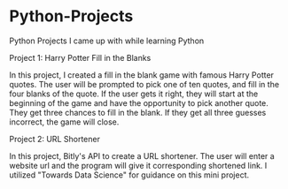 # Python-Projects
Python Projects I came up with while learning Python

Project 1: Harry Potter Fill in the Blanks

In this project, I created a fill in the blank game with famous Harry Potter quotes. The user will be prompted to pick one of ten quotes, 
and fill in the four blanks of the quote. If the user gets it right, they will start at the beginning of the game and have the opportunity
to pick another quote. They get three chances to fill in the blank. If they get all three guesses incorrect, the game will close.

Project 2: URL Shortener

In this project, Bitly's API to create a URL shortener. The user will enter a website url and the program will give it corresponding shortened 
link. I utilized "Towards Data Science" for guidance on this mini project. 
